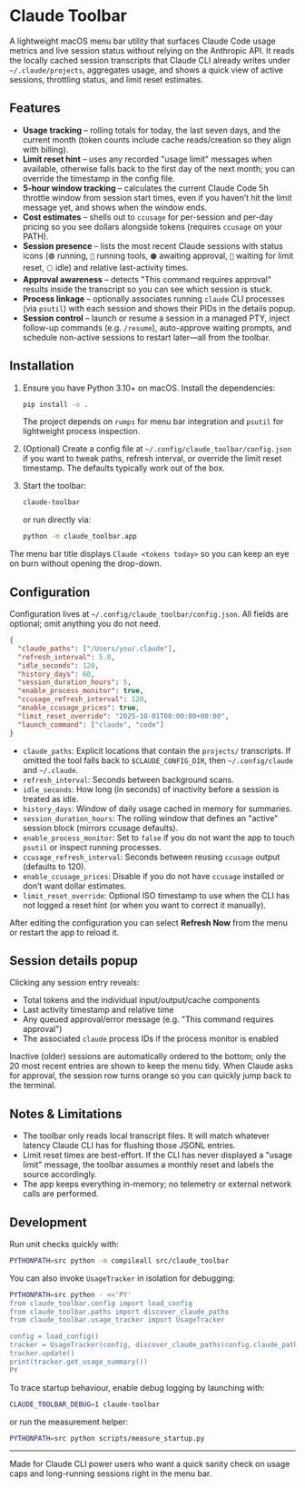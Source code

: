 # Claude Toolbar

A lightweight macOS menu bar utility that surfaces Claude Code usage metrics and live session status without relying on the Anthropic API. It reads the locally cached session transcripts that Claude CLI already writes under `~/.claude/projects`, aggregates usage, and shows a quick view of active sessions, throttling status, and limit reset estimates.

## Features

- **Usage tracking** – rolling totals for today, the last seven days, and the current month (token counts include cache reads/creation so they align with billing).
- **Limit reset hint** – uses any recorded "usage limit" messages when available, otherwise falls back to the first day of the next month; you can override the timestamp in the config file.
- **5-hour window tracking** – calculates the current Claude Code 5h throttle window from session start times, even if you haven’t hit the limit message yet, and shows when the window ends.
- **Cost estimates** – shells out to `ccusage` for per-session and per-day pricing so you see dollars alongside tokens (requires `ccusage` on your PATH).
- **Session presence** – lists the most recent Claude sessions with status icons (`🟢` running, `🔵` running tools, `🟠` awaiting approval, `🔴` waiting for limit reset, `⚪️` idle) and relative last-activity times.
- **Approval awareness** – detects "This command requires approval" results inside the transcript so you can see which session is stuck.
- **Process linkage** – optionally associates running `claude` CLI processes (via `psutil`) with each session and shows their PIDs in the details popup.
- **Session control** – launch or resume a session in a managed PTY, inject follow-up commands (e.g. `/resume`), auto-approve waiting prompts, and schedule non-active sessions to restart later—all from the toolbar.

## Installation

1. Ensure you have Python 3.10+ on macOS. Install the dependencies:

   ```bash
   pip install -e .
   ```

   The project depends on `rumps` for menu bar integration and `psutil` for lightweight process inspection.

2. (Optional) Create a config file at `~/.config/claude_toolbar/config.json` if you want to tweak paths, refresh interval, or override the limit reset timestamp. The defaults typically work out of the box.

3. Start the toolbar:

   ```bash
   claude-toolbar
   ```

   or run directly via:

   ```bash
   python -m claude_toolbar.app
   ```

The menu bar title displays `Claude <tokens today>` so you can keep an eye on burn without opening the drop-down.

## Configuration

Configuration lives at `~/.config/claude_toolbar/config.json`. All fields are optional; omit anything you do not need.

```json
{
  "claude_paths": ["/Users/you/.claude"],
  "refresh_interval": 5.0,
  "idle_seconds": 120,
  "history_days": 60,
  "session_duration_hours": 5,
  "enable_process_monitor": true,
  "ccusage_refresh_interval": 120,
  "enable_ccusage_prices": true,
  "limit_reset_override": "2025-10-01T00:00:00+00:00",
  "launch_command": ["claude", "code"]
}
```

- `claude_paths`: Explicit locations that contain the `projects/` transcripts. If omitted the tool falls back to `$CLAUDE_CONFIG_DIR`, then `~/.config/claude` and `~/.claude`.
- `refresh_interval`: Seconds between background scans.
- `idle_seconds`: How long (in seconds) of inactivity before a session is treated as idle.
- `history_days`: Window of daily usage cached in memory for summaries.
- `session_duration_hours`: The rolling window that defines an "active" session block (mirrors ccusage defaults).
- `enable_process_monitor`: Set to `false` if you do not want the app to touch `psutil` or inspect running processes.
- `ccusage_refresh_interval`: Seconds between reusing `ccusage` output (defaults to 120).
- `enable_ccusage_prices`: Disable if you do not have `ccusage` installed or don’t want dollar estimates.
- `limit_reset_override`: Optional ISO timestamp to use when the CLI has not logged a reset hint (or when you want to correct it manually).

After editing the configuration you can select **Refresh Now** from the menu or restart the app to reload it.

## Session details popup

Clicking any session entry reveals:

- Total tokens and the individual input/output/cache components
- Last activity timestamp and relative time
- Any queued approval/error message (e.g. "This command requires approval")
- The associated `claude` process IDs if the process monitor is enabled

Inactive (older) sessions are automatically ordered to the bottom; only the 20 most recent entries are shown to keep the menu tidy. When Claude asks for approval, the session row turns orange so you can quickly jump back to the terminal.

## Notes & Limitations

- The toolbar only reads local transcript files. It will match whatever latency Claude CLI has for flushing those JSONL entries.
- Limit reset times are best-effort. If the CLI has never displayed a "usage limit" message, the toolbar assumes a monthly reset and labels the source accordingly.
- The app keeps everything in-memory; no telemetry or external network calls are performed.

## Development

Run unit checks quickly with:

```bash
PYTHONPATH=src python -m compileall src/claude_toolbar
```

You can also invoke `UsageTracker` in isolation for debugging:

```bash
PYTHONPATH=src python - <<'PY'
from claude_toolbar.config import load_config
from claude_toolbar.paths import discover_claude_paths
from claude_toolbar.usage_tracker import UsageTracker

config = load_config()
tracker = UsageTracker(config, discover_claude_paths(config.claude_paths))
tracker.update()
print(tracker.get_usage_summary())
PY
```

To trace startup behaviour, enable debug logging by launching with:

```bash
CLAUDE_TOOLBAR_DEBUG=1 claude-toolbar
```

or run the measurement helper:

```bash
PYTHONPATH=src python scripts/measure_startup.py
```

---

Made for Claude CLI power users who want a quick sanity check on usage caps and long-running sessions right in the menu bar.
